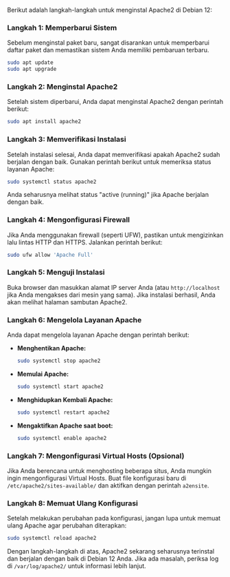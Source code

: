 Berikut adalah langkah-langkah untuk menginstal Apache2 di Debian 12:

### Langkah 1: Memperbarui Sistem

Sebelum menginstal paket baru, sangat disarankan untuk memperbarui daftar paket dan memastikan sistem Anda memiliki pembaruan terbaru.

```bash
sudo apt update
sudo apt upgrade
```

### Langkah 2: Menginstal Apache2

Setelah sistem diperbarui, Anda dapat menginstal Apache2 dengan perintah berikut:

```bash
sudo apt install apache2
```

### Langkah 3: Memverifikasi Instalasi

Setelah instalasi selesai, Anda dapat memverifikasi apakah Apache2 sudah berjalan dengan baik. Gunakan perintah berikut untuk memeriksa status layanan Apache:

```bash
sudo systemctl status apache2
```

Anda seharusnya melihat status "active (running)" jika Apache berjalan dengan baik.

### Langkah 4: Mengonfigurasi Firewall

Jika Anda menggunakan firewall (seperti UFW), pastikan untuk mengizinkan lalu lintas HTTP dan HTTPS. Jalankan perintah berikut:

```bash
sudo ufw allow 'Apache Full'
```

### Langkah 5: Menguji Instalasi

Buka browser dan masukkan alamat IP server Anda (atau `http://localhost` jika Anda mengakses dari mesin yang sama). Jika instalasi berhasil, Anda akan melihat halaman sambutan Apache2.

### Langkah 6: Mengelola Layanan Apache

Anda dapat mengelola layanan Apache dengan perintah berikut:

- **Menghentikan Apache:**

  ```bash
  sudo systemctl stop apache2
  ```

- **Memulai Apache:**

  ```bash
  sudo systemctl start apache2
  ```

- **Menghidupkan Kembali Apache:**

  ```bash
  sudo systemctl restart apache2
  ```

- **Mengaktifkan Apache saat boot:**
  ```bash
  sudo systemctl enable apache2
  ```

### Langkah 7: Mengonfigurasi Virtual Hosts (Opsional)

Jika Anda berencana untuk menghosting beberapa situs, Anda mungkin ingin mengonfigurasi Virtual Hosts. Buat file konfigurasi baru di `/etc/apache2/sites-available/` dan aktifkan dengan perintah `a2ensite`.

### Langkah 8: Memuat Ulang Konfigurasi

Setelah melakukan perubahan pada konfigurasi, jangan lupa untuk memuat ulang Apache agar perubahan diterapkan:

```bash
sudo systemctl reload apache2
```

Dengan langkah-langkah di atas, Apache2 sekarang seharusnya terinstal dan berjalan dengan baik di Debian 12 Anda. Jika ada masalah, periksa log di `/var/log/apache2/` untuk informasi lebih lanjut.
